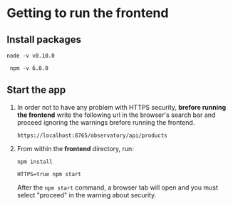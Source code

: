 # Getting to run the frontend

## Install packages

   ```
   node -v v8.10.0
   ```
   ```
    npm -v 6.8.0
   ```
   
## Start the app

1. In order not to have any problem with HTTPS security, **brefore running the frontend** write the following url in the browser's search bar and proceed ignoring the warnings brefore running the frontend.
   ```
   https://localhost:8765/observatory/api/products
   ```
   
2. From within the **frontend** directory, run:

   ```
   npm install
   ```
   
   ```
   HTTPS=true npm start
   ```
   After the ```npm start``` command, a browser tab will open and you must select "proceed" in the warning about security.
